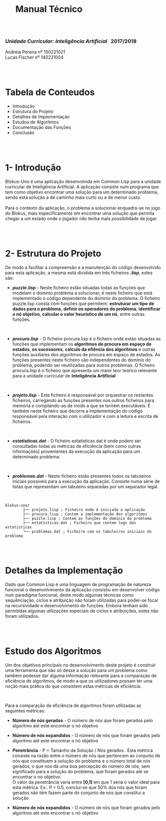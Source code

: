 
# **&nbsp;&nbsp;&nbsp;&nbsp;&nbsp;Manual Técnico**

<br /><br />

### _Unidade Curricular: Inteligência Artificial_ &nbsp;&nbsp;2017/2018


 Andreia Pereira nº 150221021 <br/>
 Lucas Fischer nº 140221004

<br /><br />

<h1>Tabela de Conteudos</h1>

* Introdução
* Estrutura do Projeto
* Detalhes de Implementação
* Estudos de Algoritmos
* Documentação das Funções
* Conclusão

<br /><br />

<h1>1- Introdução</h1>

 Blokus-Uno é uma aplicação desenvolvida em Common Lisp para a unidade curricular de Inteligência Artificial. A aplicação consiste num programa que tem como objetivo encontrar uma solução para um determinado problema, sendo esta solução a de caminho mais curto ou a de menor custo. <br/> <br /> Para o contexto da aplicação, o problema a solucionar enquadra-se no jogo do Blokus, mais específicamente em encontrar uma solução que permita chegar a um estado onde o jogador não tenha mais possibilidade de jogar.

<br /><br />

<h1>2- Estrutura do Projeto</h1>

 De modo a facilitar a compreensão e a manutenção do código desenvolvido para esta aplicação, a mesma está dividida em três ficheiros _**.lisp**_, estes são:

* <b>_puzzle.lisp_</b> - Neste ficheiro estão situadas todas as funções que modelam o dominio problema a solucionar, é neste ficheiro que está implementado o código dependente do dominio do problema. O ficheiro puzzle.lisp consta com funções que permitem: **estruturar um tipo de dados para o problema**, **definir os operadores do problema**, **identificar o nó objetivo**, **calcular o valor heurístico de um nó**, entre outras funções.

<br/>

* <b>_procura.lisp_</b> - O ficheiro procura.lisp é o ficheiro onde estão situadas as funções que implementam os **algoritmos de procura em espaço de estados**, **os sucessores**, **calculo da efiência dos algoritmos** e outras funções auxiliares dos algoritmos de procura em espaço de estados. As funções presentes neste ficheiro são independentes do dominio do problema, podendo ser reutilizadas para outros problemas. O ficheiro procura.lisp é o ficheiro que apresenta um maior teor teórico relevante para a unidade curricular de **Inteligência Artificial**

<br/>

* <b>_projeto.lisp_</b> - Este ficheiro é responsável por orquestrar os restantes ficheiros, carregando as funções presentes nos outros ficheiros para memória e compilando-as de modo a que se tornem executáveis. É também neste ficheiro que decorre a implementação do código responsável pela interação com o utilizador e com a leitura e escrita de ficheiros.

<br/>

* <b>_estatisticas.dat_</b> - O ficheiro estatisticas.dat é onde podem ser consultadas todas as métricas de eficiência (bem como outras informações) provenientes da execução da aplicação para um determinado problema.

<br/>

* <b>_problemas.dat_</b> - Neste ficheiro estão presentes todos os tabuleiros iniciais possíveis para a execução da aplicação. Consiste numa série de listas que representam um tabuleiro separadas por um separador legal.

<br/>

```
blokus-uno/
        ├── projeto.lisp ; Ficheiro onde é iniciada a aplicação
        ├── procura.lisp ; Contem a implementação dos algoritmos
        ├── puzzle.lisp	; Contem as funções do domínio do problema
        ├── estatisticas.dat ; Ficheiro que contem logs das estatisticas
        └── problemas.dat ; Ficheiro com os tabuleiros iniciais do problema
```

<br/><br/>

<h1>Detalhes da Implementação</h1>

 Dado que Common Lisp é uma linguagem de programação de natureza funcional o desenvolvimento da aplicação consistiu em desenvolver código num paradigma funcional, deste modo algumas técnicas como sequênciação, ciclos e atribuição não foram utilizadas para poder-se focar na recursividade e desenvolvimento de funções. Embora tenham sido permitidas algumas utilizações especiais de ciclos e atribuições, estes não foram utilizados.

<br/><br/>

<h1>Estudo dos Algoritmos</h1>

 Um dos objetivos principais no desenvolvimento deste projeto é construir uma ferramenta que não só desse a solução para um problema como também podesse dar alguma informação relevante para a comparação de eficiência de algoritmos, de modo a que os utilizadores possam ter uma noção mais prática do que consistem estas métricas de eficiência.

<br/>

 Para a comparação de eficiência de algoritmos foram utilizadas as seguintes métricas:

* <b>Número de nós gerados</b> - O número de nós que foram gerados pelo algoritmo até este encontrar o nó objetivo


* <b>Número de nós expandidos</b> - O número de nós que foram gerados pelo algoritmo até este encontrar o nó objetivo


* <b>Penetrância</b> - P = Tamanho da Solução / Nós gerados . Esta métrica consiste na razão entre o número de nós que pertencem ao conjunto de nós que constituem a solução do problema e o número total de nós gerados, o que nos dá uma boa percepção do número de nós, sem significado para a solução do problema, que foram gerados até se encontrar o nó objetivo. <br/> O valor da penetrância varia entre **[0,1]** em que 1 seria o valor ideal para esta métrica. Ex:. P = 0.5, conclui-se que 50% dos nós que foram gerados não têm fazem parte do conjunto de nós que constitui a solução


* <b>Número de nós expandidos</b> - O número de nós que foram gerados pelo algoritmo até este encontrar o nó objetivo